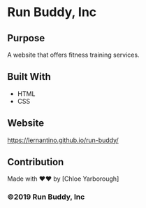 # Run Buddy, Inc

## Purpose
A website that offers fitness training services. 

## Built With
* HTML
* CSS

## Website
https://lernantino.github.io/run-buddy/

## Contribution
Made with ❤&hearts; by [Chloe Yarborough]

### ©️2019 Run Buddy, Inc 
